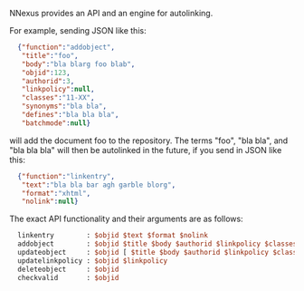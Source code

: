 NNexus provides an API and an engine for autolinking.

For example, sending JSON like this:

```json
  {"function":"addobject",
   "title":"foo",
   "body":"bla blarg foo blab",
   "objid":123,
   "authorid":3,
   "linkpolicy":null,
   "classes":"11-XX",
   "synonyms":"bla bla",
   "defines":"bla bla bla",
   "batchmode":null}
```

will add the document foo to the repository.  The terms
"foo", "bla bla", and "bla bla bla" will then be
autolinked in the future, if you send in JSON like this:

```json
  {"function":"linkentry",
   "text":"bla bla bar agh garble blorg",
   "format":"xhtml",
   "nolink":null}
```

The exact API functionality and their arguments are as follows:

```perl
  linkentry        : $objid $text $format $nolink
  addobject        : $objid $title $body $authorid $linkpolicy $classes $synonyms $defines $batchmode
  updateobject     : $objid [ $title $body $authorid $linkpolicy $classes $synonyms $defines $batchmode ]
  updatelinkpolicy : $objid $linkpolicy
  deleteobject     : $objid
  checkvalid       : $objid
```
